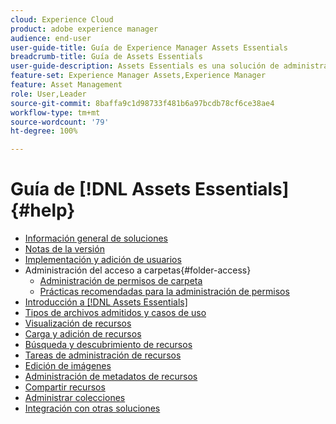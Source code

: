 ```yaml
---
cloud: Experience Cloud
product: adobe experience manager
audience: end-user
user-guide-title: Guía de Experience Manager Assets Essentials
breadcrumb-title: Guía de Assets Essentials
user-guide-description: Assets Essentials es una solución de administración de recursos ligera que funciona desde otras aplicaciones de Experience Cloud.
feature-set: Experience Manager Assets,Experience Manager
feature: Asset Management
role: User,Leader
source-git-commit: 8baffa9c1d98733f481b6a97bcdb78cf6ce38ae4
workflow-type: tm+mt
source-wordcount: '79'
ht-degree: 100%

---
```



# Guía de [!DNL Assets Essentials] {#help}

+ [Información general de soluciones](introduction.md)
+ [Notas de la versión](release-notes.md)
+ [Implementación y adición de usuarios](deploy-administer.md)
+ Administración del acceso a carpetas{#folder-access}
   + [Administración de permisos de carpeta](manage-permissions.md)
   + [Prácticas recomendadas para la administración de permisos](permission-management-best-practices.md)
+ [Introducción a [!DNL Assets Essentials]](get-started.md)
+ [Tipos de archivos admitidos y casos de uso](supported-file-formats.md)
+ [Visualización de recursos](navigate-view.md)
+ [Carga y adición de recursos](add-delete.md)
+ [Búsqueda y descubrimiento de recursos](search.md)
+ [Tareas de administración de recursos](manage-organize.md)
+ [Edición de imágenes](edit-images.md)
+ [Administración de metadatos de recursos](metadata.md)
+ [Compartir recursos](share-links-for-assets.md)
+ [Administrar colecciones](manage-collections.md)
+ [Integración con otras soluciones](integration.md)
